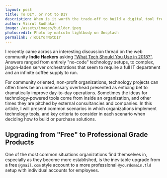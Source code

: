 ```yaml
---
layout: post
title: To DIY, or not to DIY
description: When is it worth the trade-off to build a digital tool from scratch? When is it better to just purchase a stable, off-the-shelf one?
author: Visrut Sudhakar
image: /assets/images/builder.jpeg
photocredit: Photo by malcolm lightbody on Unsplash
permalink: /ToDIYorNotDIY
---
```


I recently came across an interesting discussion thread on the web community **Indie Hackers** asking ["What Tech Should You Use in 2018?"](https://www.indiehackers.com/round-table/what-tech-should-you-use-in-2018). Answers ranged from entirely "no-code" technology setups, to complex, jargon-laden server orchestrations that seem to require a full IT department and an infinite coffee supply to run.

For community oriented, non-profit organizations, technology projects can often times be an unnecessary overhead presented as enticing bet to dramatically improve day-to-day operations. Sometimes the ideas for technology-powered tools come from inside an organization, and other times they are pitched by external consultancies and companies. In this article, I will present common scenarios in which organizations implement technology tools, and key criteria to consider in each scenario when deciding how to build or purchase solutions.

## Upgrading from "Free" to Professional Grade Products

One of the most common situations organizations find themselves in, especially as they become more established, is the inevitable upgrade from a free `@gmail.com` style account to a more professional `@yourdomain.tld` setup with individual accounts for employees.
